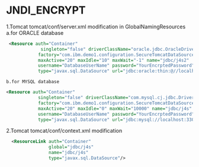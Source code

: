 # JNDI_ENCRYPT
1.Tomcat tomcat/conf/server.xml modification in GlobalNamingResources
 	a.for ORACLE database
```xml
 <Resource auth="Container"
			 singleton="false" driverClassName="oracle.jdbc.OracleDriver"
			factory="com.ibm.demo1.configuration.SecureTomcatDataSourceImpl"
			maxActive="20" maxIdle="10" maxWait="-1" name="jdbc/j4s2"
			username="DatabaseUserName" password="YourEncrptedPassword"
			type="javax.sql.DataSource" url="jdbc:oracle:thin:@//localhost:1521/XE"/>
```
	b.for MYSQL database
```xml
<Resource auth="Container"
			singleton="false" driverClassName="com.mysql.cj.jdbc.Driver"
			factory="com.ibm.demo1.configuration.SecureTomcatDataSourceImpl"
			maxActive="20" maxIdle="0" maxWait="10000" name="jdbc/j4s"
			username="DatabaseUserName" password="YourEncrptedPassword" 
			type="javax.sql.DataSource" url="jdbc:mysql://localhost:3306/testdb"/>
```
            
2.Tomcat  tomcat/conf/context.xml modification
```xml
  <ResourceLink auth="Container" 
                global="jdbc/j4s" 
                name="jdbc/j4s" 
                type="javax.sql.DataSource"/>
```

